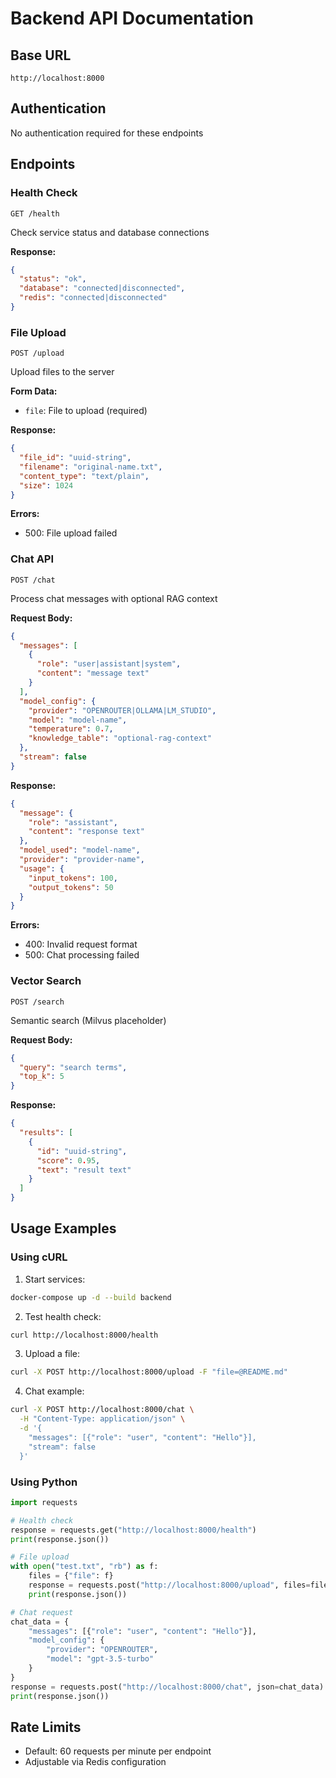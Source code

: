 # Backend API Documentation

## Base URL
`http://localhost:8000`

## Authentication
No authentication required for these endpoints

## Endpoints

### Health Check
```
GET /health
```
Check service status and database connections

**Response:**
```json
{
  "status": "ok",
  "database": "connected|disconnected",
  "redis": "connected|disconnected"
}
```

### File Upload
```
POST /upload
```
Upload files to the server

**Form Data:**
- `file`: File to upload (required)

**Response:**
```json
{
  "file_id": "uuid-string",
  "filename": "original-name.txt",
  "content_type": "text/plain",
  "size": 1024
}
```

**Errors:**
- 500: File upload failed

### Chat API
```
POST /chat
```
Process chat messages with optional RAG context

**Request Body:**
```json
{
  "messages": [
    {
      "role": "user|assistant|system",
      "content": "message text"
    }
  ],
  "model_config": {
    "provider": "OPENROUTER|OLLAMA|LM_STUDIO",
    "model": "model-name",
    "temperature": 0.7,
    "knowledge_table": "optional-rag-context"
  },
  "stream": false
}
```

**Response:**
```json
{
  "message": {
    "role": "assistant",
    "content": "response text"
  },
  "model_used": "model-name",
  "provider": "provider-name",
  "usage": {
    "input_tokens": 100,
    "output_tokens": 50
  }
}
```

**Errors:**
- 400: Invalid request format
- 500: Chat processing failed

### Vector Search
```
POST /search
```
Semantic search (Milvus placeholder)

**Request Body:**
```json
{
  "query": "search terms",
  "top_k": 5
}
```

**Response:**
```json
{
  "results": [
    {
      "id": "uuid-string",
      "score": 0.95,
      "text": "result text"
    }
  ]
}
```

## Usage Examples

### Using cURL

1. Start services:
```bash
docker-compose up -d --build backend
```

2. Test health check:
```bash
curl http://localhost:8000/health
```

3. Upload a file:
```bash
curl -X POST http://localhost:8000/upload -F "file=@README.md"
```

4. Chat example:
```bash
curl -X POST http://localhost:8000/chat \
  -H "Content-Type: application/json" \
  -d '{
    "messages": [{"role": "user", "content": "Hello"}],
    "stream": false
  }'
```

### Using Python

```python
import requests

# Health check
response = requests.get("http://localhost:8000/health")
print(response.json())

# File upload
with open("test.txt", "rb") as f:
    files = {"file": f}
    response = requests.post("http://localhost:8000/upload", files=files)
    print(response.json())

# Chat request
chat_data = {
    "messages": [{"role": "user", "content": "Hello"}],
    "model_config": {
        "provider": "OPENROUTER",
        "model": "gpt-3.5-turbo"
    }
}
response = requests.post("http://localhost:8000/chat", json=chat_data)
print(response.json())
```

## Rate Limits
- Default: 60 requests per minute per endpoint
- Adjustable via Redis configuration